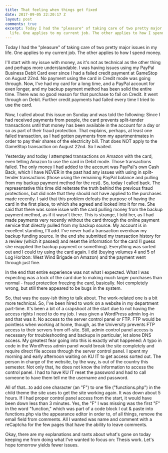 ```yaml
---
title: That feeling when things get fixed
date: 2017-09-05 22:20:17 Z
layout: post
comments: true
excerpt: Today I had the "pleasure" of taking care of two pretty major issues in my
  life. One applies to my current job. The other applies to how I spend money.
---
```


<p>Today I had the "pleasure" of taking care of two pretty major issues in my life. One applies to my current job. The other applies to how I spend money.</p>
<p>I'll start with my issue with money, as it's not as technical as the other thing and perhaps more understandable. I was having issues using my PayPal Business Debit Card ever since I had a failed credit payment at GameStop on August 22nd. No payment using the card in Credit mode was going through. Now, I've had my card for a long time, and a PayPal account for even longer, and my backup payment method has been solid the entire time. There was no good reason for that purchase to fail on Credit. It went through on Debit. Further credit payments had failed every time I tried to use the card. </p>
<p>Now, I called about this issue on Sunday and was told the following: Since I had received payments from people, the card prevents split-tender transactions until that money has been available in the account for a day or so as part of their fraud protection. That explains, perhaps, at least one failed transaction, as I had gotten payments from my apartmentmates in order to pay their shares of the electricity bill. That does NOT apply to the GameStop transaction on August 22nd. So I waited.</p>
<p>Yesterday and today I attempted transactions on Amazon with the card, even telling Amazon to use the card in Debit mode. Those transactions failed. The only money I had added to the account was PayPal's own Cash Back, which I have NEVER in the past had any issues with using in split-tender transactions (those using the remaining PayPal balance and pulling from my backup payment method for the rest). So, today I called back. The representative this time did reiterate the truth behind the previous fraud protections, but did note that they should not have applied to the purchases made recently. I said that this problem defeats the purpose of having the card in the first place, to which she agreed and looked into it for me. She said that there was some issue with the card pulling money from the backup payment method, as if it wasn't there. This is strange, I told her, as I had made payments very recently without the card through the online payment service that directly pulled from my backup source. My account is in excellent standing, I'll add. I've never had a transaction overdraw my backup funding source. In the end she submitted my transaction history for a review (which it passed) and reset the information for the card (I guess she reapplied the backup payment or something). Everything was sorted out and I could try using the card again. I did (buying volumes 4 and 5 of Log Horizon: West Wind Brigade on Amazon) and the payment went through just fine.</p>
<p>In the end that entire experience was not what I expected. What I was expecting was a lock of the card due to making much larger purchases than normal - fraud protection freezing the card, basically. Not completely wrong, but still there appeared to be bugs in the system.</p>
<p>So, that was the easy-ish thing to talk about. The work-related one is a bit more technical. So, I've been hired to work on a website in my department part-time. It's been a bit of a crapshoot at the start due to not having the access rights I need to do my job. I was given a WordPress admin log-in and that was it. No access to the server control panel or FTP. FTP would be pointless when working at home, though, as the University prevents FTP access to their servers from off-site. Still, admin control panel access is necessary for troubleshooting and backups in particular, let alone DNS access. My greatest fear going into this is exactly what happened: A typo in code in the WordPress admin panel would break the site completely and require direct file access through the server control panel. I spent my morning and early afternoon waiting on KU IT to get access sorted out. The person in charge of the website, by the way, is out of the country this semester. Not only that, he does not know the information to access the control panel. I had to have KU IT reset the password and had to call someone to have them tell me the username and password.</p>
<p>All of that...to add one character (an "F") to one file ("functions.php") in the child theme the site uses to get the site working again. It was down about 5 hours. If I had proper control panel access from the start, it would have been down less than 3 minutes. Yes, the "F" I was missing was the first "F" in the word "function," which was part of a code block I cut &amp; paste into functions.php via the appearance editor in order to, of all things, remove the email field from comments. All I wanted was name and comment with a reCaptcha for the few pages that have the ability to leave comments.</p>
<p>Okay, there are my explanations and rants about what's gone on today keeping me from doing what I've wanted to focus on: Thesis work. Let's hope tomorrow yields fewer issues.</p>